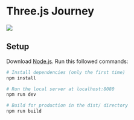 # Three.js Journey

![](https://user-images.githubusercontent.com/6873202/161420477-a2fa4ef3-4bdf-428d-a44e-fce10c682d95.png)

## Setup
Download [Node.js](https://nodejs.org/en/download/).
Run this followed commands:

``` bash
# Install dependencies (only the first time)
npm install

# Run the local server at localhost:8080
npm run dev

# Build for production in the dist/ directory
npm run build
```
